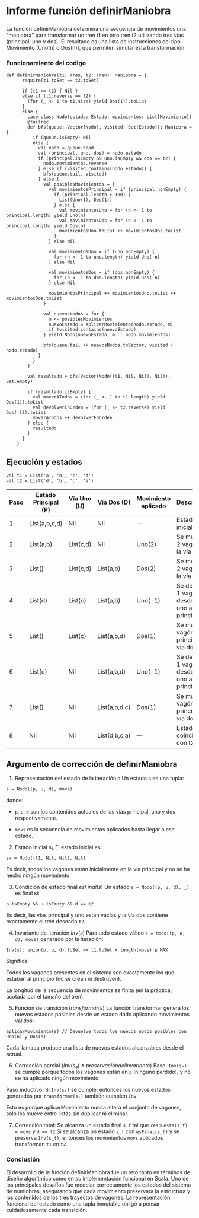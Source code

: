 # Informe función definirManiobra

### 
La función definirManiobra determina una secuencia de movimientos una "maniobra"
para transformar un tren t1 en otro tren t2 utilizando tres vías
(principal, uno y dos). El resultado es una lista de instrucciones del tipo
Movimiento (Uno(n) o Dos(n)), que permiten simular esta transformación.

### Funcionamiento del codigo
```
def definirManiobra(t1: Tren, t2: Tren): Maniobra = {
      require(t1.toSet == t2.toSet)

      if (t1 == t2) { Nil }
      else if (t1.reverse == t2) {
        (for (_ <- 1 to t1.size) yield Dos(1)).toList
      }
      else {
        case class Nodo(estado: Estado, movimientos: List[Movimiento])
        @tailrec
        def bfs(queue: Vector[Nodo], visited: Set[Estado]): Maniobra = {
          if (queue.isEmpty) Nil
          else {
            val nodo = queue.head
            val (principal, uno, dos) = nodo.estado
            if (principal.isEmpty && uno.isEmpty && dos == t2) {
              nodo.movimientos.reverse
            } else if (visited.contains(nodo.estado)) {
              bfs(queue.tail, visited)
            } else {
              val posiblesMovimientos = {
                val movimientosPrincipal = if (principal.nonEmpty) {
                  if (principal.length > 100) {
                    List(Uno(1), Dos(1))
                  } else {
                    val movimientosUno = for (n <- 1 to principal.length) yield Uno(n)
                    val movimientosDos = for (n <- 1 to principal.length) yield Dos(n)
                    movimientosUno.toList ++ movimientosDos.toList
                  }
                } else Nil

                val movimientosUno = if (uno.nonEmpty) {
                  for (n <- 1 to uno.length) yield Uno(-n)
                } else Nil

                val movimientosDos = if (dos.nonEmpty) {
                  for (n <- 1 to dos.length) yield Dos(-n)
                } else Nil

                movimientosPrincipal ++ movimientosUno.toList ++ movimientosDos.toList
              }

              val nuevosNodos = for {
                m <- posiblesMovimientos
                nuevoEstado = aplicarMovimiento(nodo.estado, m)
                if !visited.contains(nuevoEstado)
              } yield Nodo(nuevoEstado, m :: nodo.movimientos)

              bfs(queue.tail ++ nuevosNodos.toVector, visited + nodo.estado)
            }
          }
        }

        val resultado = bfs(Vector(Nodo((t1, Nil, Nil), Nil)), Set.empty)

        if (resultado.isEmpty) {
          val moverATodos = (for (_ <- 1 to t1.length) yield Dos(1)).toList
          val devolverEnOrden = (for (_ <- t2.reverse) yield Dos(-1)).toList
          moverATodos ++ devolverEnOrden
        } else {
          resultado
        }
      }
    }
```
## Ejecución y estados
```
val t1 = List('a', 'b', 'c', 'd')
val t2 = List('d', 'b', 'c', 'a')

```

| Paso | Estado Principal (P) | Vía Uno (U) | Vía Dos (D)   | Movimiento aplicado | Descripción                                   |
| ---- | -------------------- | ----------- | ------------- | ------------------- | --------------------------------------------- |
| 1    | List(a,b,c,d)        | Nil         | Nil           | —                   | Estado inicial                                |
| 2    | List(a,b)            | List(c,d)   | Nil           | Uno(2)              | Se mueven 2 vagones a la vía uno              |
| 3    | List()               | List(c,d)   | List(a,b)     | Dos(2)              | Se mueven 2 vagones a la vía dos              |
| 4    | List(d)              | List(c)     | List(a,b)     | Uno(-1)             | Se devuelve 1 vagón desde vía uno a principal |
| 5    | List()               | List(c)     | List(a,b,d)   | Dos(1)              | Se mueve 1 vagón de principal a vía dos       |
| 6    | List(c)              | Nil         | List(a,b,d)   | Uno(-1)             | Se devuelve 1 vagón desde vía uno a principal |
| 7    | List()               | Nil         | List(a,b,d,c) | Dos(1)              | Se mueve 1 vagón de principal a vía dos       |
| 8    | Nil                  | Nil         | List(d,b,c,a) | —                   | Estado final coincide con t2                  |

## Argumento de corrección de definirManiobra

1. Representación del estado de la iteración s
   Un estado s es una tupla:
```
s = Nodo((p, u, d), movs)
```

donde:

- `p`, `u`, `d` son los contenidos actuales de las vías principal, uno y dos respectivamente.

- `movs` es la secuencia de movimientos aplicados hasta llegar a ese estado.

2. Estado inicial s₀
   El estado inicial es:
```
s₀ = Nodo((t1, Nil, Nil), Nil)
```
Es decir, todos los vagones están inicialmente en la vía principal y no se ha hecho ningún movimiento.

3. Condición de estado final $esFinal(s)$
   Un estado `s = Nodo((p, u, d), _)` es final si:
```
p.isEmpty && u.isEmpty && d == t2
```
Es decir, las vías principal y uno están vacías y la vía dos contiene exactamente el tren deseado `t2`.


4. Invariante de iteración $Inv(s)$
   Para todo estado válido `s = Nodo((p, u, d), movs)` generado por la iteración:
```
Inv(s): union(p, u, d).toSet == t1.toSet ∧ length(movs) ≤ MAX
```

Significa:

Todos los vagones presentes en el sistema son exactamente los que estaban al principio (no se crean ni destruyen).

La longitud de la secuencia de movimientos es finita (en la práctica, acotada por el tamaño del tren).

5. Función de transición $transformar(s)$
   La función transformar genera los nuevos estados posibles desde un estado dado aplicando movimientos válidos:

```
aplicarMovimiento(s) // Devuelve todos los nuevos nodos posibles con Uno(n) y Dos(n) 
```
Cada llamada produce una lista de nuevos estados alcanzables desde el actual.

6. Corrección parcial $(Inv(s₀) ∧ preservación del invariante)$
   Base: `Inv(s₀)` se cumple porque todos los vagones están en `p` (ninguno perdido), y no se ha aplicado ningún movimiento.

Paso inductivo: Si `Inv(sᵢ)` se cumple, entonces los nuevos estados generados por `transformar(sᵢ)` también cumplen `Inv`.

Esto es porque aplicarMovimiento nunca altera el conjunto de vagones, solo los mueve entre listas sin duplicar ni eliminar.

7. Corrección total: Se alcanza un estado final `s_f` tal que `respuesta(s_f) = movs` y `d == t2`
   Si se alcanza un estado `s_f` con `esFinal(s_f)` y se preserva `Inv(s_f)`, entonces los movimientos `movs` aplicados transforman `t1` en `t2`.

### Conclusión

El desarrollo de la función definirManiobra fue un reto tanto en términos de diseño algorítmico como en su implementación funcional en Scala. Uno de los principales desafíos fue modelar correctamente los estados del sistema de maniobras, asegurando que cada movimiento preservara la estructura y los contenidos de los tres trayectos de vagones. La representación funcional del estado como una tupla inmutable obligó a pensar cuidadosamente cada transición.
